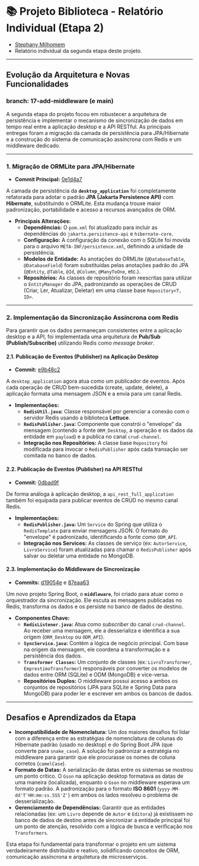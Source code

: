 # 📚 Projeto Biblioteca - Relatório Individual (Etapa 2)

- [Stephany Milhomem](https://github.com/StephanyMil)
- Relatório individual da segunda etapa deste projeto.

---

## Evolução da Arquitetura e Novas Funcionalidades

### branch: 17-add-middleware (e main)

A segunda etapa do projeto focou em robustecer a arquitetura de persistência e implementar o mecanismo de sincronização de dados em tempo real entre a aplicação desktop e a API RESTful. As principais entregas foram a migração da camada de persistência para JPA/Hibernate e a construção do sistema de comunicação assíncrona com Redis e um middleware dedicado.

---

### 1. Migração de ORMLite para JPA/Hibernate

- **Commit Principal:** [0e1d4a7](https://github.com/SPD-BES-2025-3/grupo9/commit/0e1d4a718aceaddd33365a98a70b2684e9b369eb)

A camada de persistência da **`desktop_application`** foi completamente refatorada para adotar o padrão **JPA (Jakarta Persistence API)** com **Hibernate**, substituindo o ORMLite. Esta mudança trouxe maior padronização, portabilidade e acesso a recursos avançados de ORM.

- **Principais Alterações:**
  - **Dependências:** O `pom.xml` foi atualizado para incluir as dependências do `jakarta.persistence-api` e `hibernate-core`.
  - **Configuração:** A configuração da conexão com o SQLite foi movida para o arquivo `META-INF/persistence.xml`, definindo a unidade de persistência.
  - **Modelos de Entidade:** As anotações do ORMLite (`@DatabaseTable`, `@DatabaseField`) foram substituídas pelas anotações padrão do JPA (`@Entity`, `@Table`, `@Id`, `@Column`, `@ManyToOne`, etc.).
  - **Repositórios:** As classes de repositório foram reescritas para utilizar o `EntityManager` do JPA, padronizando as operações de CRUD (Criar, Ler, Atualizar, Deletar) em uma classe base `Repository<T, ID>`.

---

### 2. Implementação da Sincronização Assíncrona com Redis

Para garantir que os dados permaneçam consistentes entre a aplicação desktop e a API, foi implementada uma arquitetura de **Pub/Sub (Publish/Subscribe)** utilizando Redis como _message broker_.

#### **2.1. Publicação de Eventos (Publisher) na Aplicação Desktop**
- **Commit:** [e9b48c2](https://github.com/SPD-BES-2025-3/grupo9/commit/e9b48c2d4305ef97bc5c8dcbcd3df2bdafd1174d)

A `desktop_application` agora atua como um publicador de eventos. Após cada operação de CRUD bem-sucedida (create, update, delete), a aplicação formata uma mensagem JSON e a envia para um canal Redis.

- **Implementações:**
  - **`RedisUtil.java`:** Classe responsável por gerenciar a conexão com o servidor Redis usando a biblioteca **Lettuce**.
  - **`RedisPublisher.java`:** Componente que constrói o "envelope" da mensagem (contendo a fonte `ORM_Desktop`, a operação e os dados da entidade em `payload`) e a publica no canal `crud-channel`.
  - **Integração nos Repositórios:** A classe base `Repository` foi modificada para invocar o `RedisPublisher` após cada transação ser comitada no banco de dados.

#### **2.2. Publicação de Eventos (Publisher) na API RESTful**
- **Commit:** [0dbad9f](https://github.com/SPD-BES-2025-3/grupo9/commit/0dbad9ff9bb242214e317db6b4e392ec8582c19e)

De forma análoga à aplicação desktop, a `api_rest_full_application` também foi equipada para publicar eventos de CRUD no mesmo canal Redis.

- **Implementações:**
  - **`RedisPublisher.java`:** Um `Service` do Spring que utiliza o `RedisTemplate` para enviar mensagens JSON. O formato do "envelope" é padronizado, identificando a fonte como `ODM_API`.
  - **Integração nos Services:** As classes de serviço (ex: `AutorService`, `LivroService`) foram atualizadas para chamar o `RedisPublisher` após salvar ou deletar uma entidade no MongoDB.

#### **2.3. Implementação do Middleware de Sincronização**
- **Commits:** [d19054e](https://github.com/SPD-BES-2025-3/grupo9/commit/d19054e790e3439a3065d359546a6161073dd8e6) e [87eaa63](https://github.com/SPD-BES-2025-3/grupo9/commit/87eaa635aa08a009c073e0fe90baeef28ebb4ec1)

Um novo projeto Spring Boot, o **`middleware`**, foi criado para atuar como o orquestrador da sincronização. Ele escuta as mensagens publicadas no Redis, transforma os dados e os persiste no banco de dados de destino.

- **Componentes Chave:**
  - **`RedisListener.java`:** Atua como _subscriber_ do canal `crud-channel`. Ao receber uma mensagem, ele a desserializa e identifica a sua origem (`ORM_Desktop` ou `ODM_API`).
  - **`SyncService.java`:** Contém a lógica de negócio principal. Com base na origem da mensagem, ele coordena a transformação e a persistência dos dados.
  - **`Transformer Classes`:** Um conjunto de classes (ex: `LivroTransformer`, `EmprestimoTransformer`) responsáveis por converter os modelos de dados entre ORM (SQLite) e ODM (MongoDB) e vice-versa.
  - **Repositórios Duplos:** O middleware possui acesso a ambos os conjuntos de repositórios (JPA para SQLite e Spring Data para MongoDB) para poder ler e escrever em ambos os bancos de dados.

---

## Desafios e Aprendizados da Etapa

- **Incompatibilidade de Nomenclatura:** Um dos maiores desafios foi lidar com a diferença entre as estratégias de nomenclatura de colunas do Hibernate padrão (usado no desktop) e do Spring Boot JPA (que converte para `snake_case`). A solução foi padronizar a estratégia no middleware para garantir que ele procurasse os nomes de coluna corretos (`camelCase`).
- **Formato de Datas:** A serialização de datas entre os sistemas se mostrou um ponto crítico. O `Gson` na aplicação desktop formatava as datas de uma maneira (localizada), enquanto o `Gson` no middleware esperava um formato padrão. A padronização para o formato **ISO 8601** (`yyyy-MM-dd'T'HH:mm:ss.SSS'Z'`) em ambos os lados resolveu o problema de desserialização.
- **Gerenciamento de Dependências:** Garantir que as entidades relacionadas (ex: um `Livro` depende de `Autor` e `Editora`) já existissem no banco de dados de destino antes de sincronizar a entidade principal foi um ponto de atenção, resolvido com a lógica de busca e verificação nos `Transformers`.

Esta etapa foi fundamental para transformar o projeto em um sistema verdadeiramente distribuído e reativo, solidificando conceitos de ORM, comunicação assíncrona e arquitetura de microsserviços.